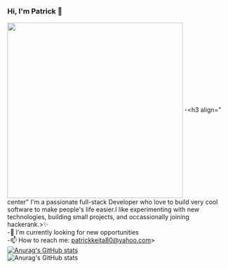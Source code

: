 ### Hi, I'm Patrick 👋

<a href="https://thumbs.dreamstime.com/z/businessman-running-to-new-year-262468207.jpg" target="blank"><img align="center" src="https://thumbs.dreamstime.com/z/businessman-running-to-new-year-262468207.jpg" width="400" height="400" /></a>
-<h3 align=" center" I'm a passionate full-stack Developer who love to build very cool software to make people's life easier.I like experimenting with new technologies, building small projects, and occassionally joining hackerank.></h3>✨<br> 
-🌱 I’m currently looking for new opportunities<br>
-📫 How to reach me: patrickkeita80@yahoo.com><br>
[![Anurag's GitHub stats](https://github-readme-stats.vercel.app/api?username=Patfarmurs)](https://github.com/anuraghazra/github-readme-stats)<br>
![Anurag's GitHub stats](https://github-readme-stats.vercel.app/api?username=Patfarmurs&show_icons=true)
